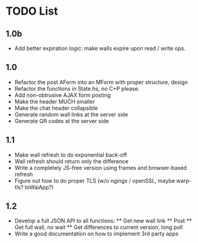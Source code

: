 TODO List
=========

1.0b
----

* Add better expiration logic: make walls expire upon read / write ops.

1.0
---

* Refactor the post AForm into an MForm with proper structure, design
* Refactor the functions in State.hs, no C+P please.
* Add non-obtrusive AJAX form posting
* Make the header MUCH smaller
* Make the chat header collapsible
* Generate random wall links at the server side
* Generate QR codes at the server side

1.1
---

* Make wall refresh to do exponential back-off
* Wall refresh should return only the difference
* Write a completely JS-free version using frames and browser-based refresh
* Figure out how to do proper TLS (w/o ngingx / openSSL, maybe warp-tls? toWaiApp?)

1.2
---

* Develop a full JSON API to all functions:
** Get new wall link
** Post
** Get full wall, no wait
** Get differences to current version, long poll
* Write a good documentation on how to implement 3rd party apps


